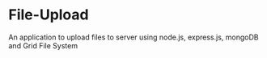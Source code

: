 # File-Upload
An application to upload files to server using node.js, express.js, mongoDB and Grid File System
